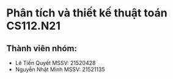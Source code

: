 # Phân tích và thiết kế thuật toán CS112.N21
## Thành viên nhóm: ##
- Lê Tiến Quyết       MSSV: 21520428
- Nguyễn Nhật Minh    MSSV: 21521135
